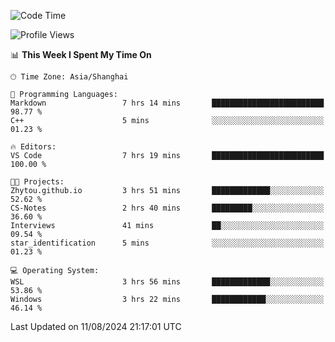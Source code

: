 <!--START_SECTION:waka-->
![Code Time](http://img.shields.io/badge/Code%20Time-1%2C893%20hrs%2039%20mins-blue)

![Profile Views](http://img.shields.io/badge/Profile%20Views-3-blue)

📊 **This Week I Spent My Time On** 

```text
🕑︎ Time Zone: Asia/Shanghai

💬 Programming Languages: 
Markdown                 7 hrs 14 mins       █████████████████████████   98.77 % 
C++                      5 mins              ░░░░░░░░░░░░░░░░░░░░░░░░░   01.23 % 

🔥 Editors: 
VS Code                  7 hrs 19 mins       █████████████████████████   100.00 % 

🐱‍💻 Projects: 
Zhytou.github.io         3 hrs 51 mins       █████████████░░░░░░░░░░░░   52.62 % 
CS-Notes                 2 hrs 40 mins       █████████░░░░░░░░░░░░░░░░   36.60 % 
Interviews               41 mins             ██░░░░░░░░░░░░░░░░░░░░░░░   09.54 % 
star_identification      5 mins              ░░░░░░░░░░░░░░░░░░░░░░░░░   01.23 % 

💻 Operating System: 
WSL                      3 hrs 56 mins       █████████████░░░░░░░░░░░░   53.86 % 
Windows                  3 hrs 22 mins       ████████████░░░░░░░░░░░░░   46.14 % 
```


 Last Updated on 11/08/2024 21:17:01 UTC
<!--END_SECTION:waka-->
